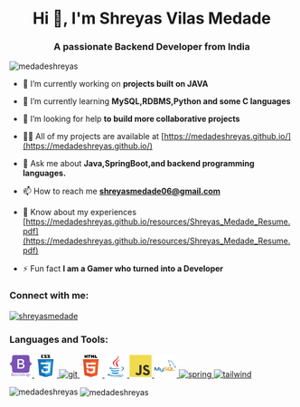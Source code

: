 <h1 align="center">Hi 👋, I'm Shreyas Vilas Medade</h1>
<h3 align="center">A passionate Backend Developer from India</h3>

<p align="left"> <img src="https://komarev.com/ghpvc/?username=medadeshreyas&label=Profile%20views&color=0e75b6&style=flat" alt="medadeshreyas" /> </p>

- 🔭 I’m currently working on **projects built on JAVA**

- 🌱 I’m currently learning **MySQL,RDBMS,Python and some C languages**

- 🤝 I’m looking for help **to build more collaborative projects**

- 👨‍💻 All of my projects are available at [https://medadeshreyas.github.io/](https://medadeshreyas.github.io/)

- 💬 Ask me about **Java,SpringBoot,and backend programming languages.**

- 📫 How to reach me **shreyasmedade06@gmail.com**

- 📄 Know about my experiences [https://medadeshreyas.github.io/resources/Shreyas_Medade_Resume.pdf](https://medadeshreyas.github.io/resources/Shreyas_Medade_Resume.pdf)

- ⚡ Fun fact **I am a Gamer who turned into a Developer**

<h3 align="left">Connect with me:</h3>
<p align="left">
<a href="https://linkedin.com/in/shreyasmedade" target="blank"><img align="center" src="https://raw.githubusercontent.com/rahuldkjain/github-profile-readme-generator/master/src/images/icons/Social/linked-in-alt.svg" alt="shreyasmedade" height="30" width="40" /></a>
</p>

<h3 align="left">Languages and Tools:</h3>
<p align="left"> <a href="https://getbootstrap.com" target="_blank" rel="noreferrer"> <img src="https://raw.githubusercontent.com/devicons/devicon/master/icons/bootstrap/bootstrap-plain-wordmark.svg" alt="bootstrap" width="40" height="40"/> </a> <a href="https://www.w3schools.com/css/" target="_blank" rel="noreferrer"> <img src="https://raw.githubusercontent.com/devicons/devicon/master/icons/css3/css3-original-wordmark.svg" alt="css3" width="40" height="40"/> </a> <a href="https://git-scm.com/" target="_blank" rel="noreferrer"> <img src="https://www.vectorlogo.zone/logos/git-scm/git-scm-icon.svg" alt="git" width="40" height="40"/> </a> <a href="https://www.w3.org/html/" target="_blank" rel="noreferrer"> <img src="https://raw.githubusercontent.com/devicons/devicon/master/icons/html5/html5-original-wordmark.svg" alt="html5" width="40" height="40"/> </a> <a href="https://www.java.com" target="_blank" rel="noreferrer"> <img src="https://raw.githubusercontent.com/devicons/devicon/master/icons/java/java-original.svg" alt="java" width="40" height="40"/> </a> <a href="https://developer.mozilla.org/en-US/docs/Web/JavaScript" target="_blank" rel="noreferrer"> <img src="https://raw.githubusercontent.com/devicons/devicon/master/icons/javascript/javascript-original.svg" alt="javascript" width="40" height="40"/> </a> <a href="https://www.mysql.com/" target="_blank" rel="noreferrer"> <img src="https://raw.githubusercontent.com/devicons/devicon/master/icons/mysql/mysql-original-wordmark.svg" alt="mysql" width="40" height="40"/> </a> <a href="https://spring.io/" target="_blank" rel="noreferrer"> <img src="https://www.vectorlogo.zone/logos/springio/springio-icon.svg" alt="spring" width="40" height="40"/> </a> <a href="https://tailwindcss.com/" target="_blank" rel="noreferrer"> <img src="https://www.vectorlogo.zone/logos/tailwindcss/tailwindcss-icon.svg" alt="tailwind" width="40" height="40"/> </a> </p>

<p><img align="left" src="https://github-readme-stats.vercel.app/api/top-langs?username=medadeshreyas&show_icons=true&locale=en&layout=compact" alt="medadeshreyas" /></p>

<p>&nbsp;<img align="center" src="https://github-readme-stats.vercel.app/api?username=medadeshreyas&show_icons=true&locale=en" alt="medadeshreyas" /></p>
